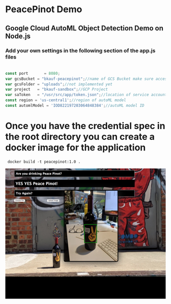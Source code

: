 # PeacePinot Demo


## Google Cloud AutoML Object Detection Demo on Node.js

### Add your own settings in the following section of the app.js files

```javascript

const port       = 8080;
var gcsBucket = "bkauf-peacepinot";//name of GCS Bucket make sure access is public
var gcsFolder = "uploads";//not implemented yet
var project   = "bkauf-sandbox";//GCP Project
var saToken   = "/usr/src/app/token.json";//location of service account JSON
const region = 'us-central1';//region of autoML model
const automlModel = 'IOD822197203064848384';//autoML model ID

```
# Once you have the credential spec in the root directory you can create a docker image for the application

```console
 docker build -t peacepinot:1.0 .
```


![Image description](readme.png)
